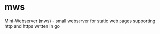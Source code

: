 # mws
Mini-Webserver (mws) - small webserver for static web pages supporting http and https written in go

